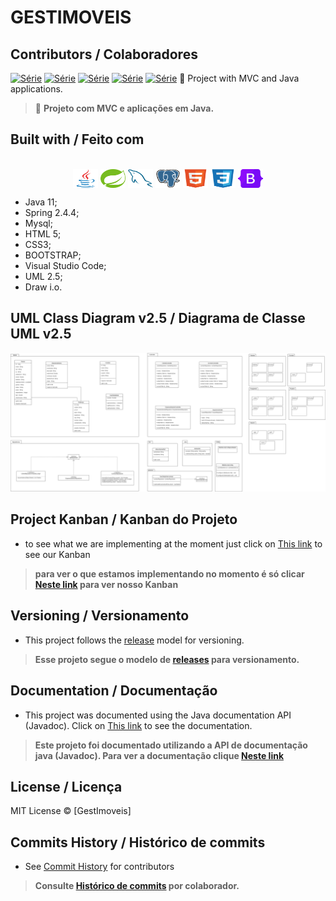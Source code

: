 # GESTIMOVEIS


## Contributors / Colaboradores
[![Série](https://img.shields.io/badge/MDS-Lucas-blue)](https://github.com/lramon2001)
[![Série](https://img.shields.io/badge/Grupo10-Maicon-green)](https://github.com/PhRezende-eng)
[![Série](https://img.shields.io/badge/Grupo10-Godoy-blue)](https://github.com/SwampTG)
[![Série](https://img.shields.io/badge/Grupo10-Eduardo-green)](https://github.com/CrimsonCrown)
[![Série](https://img.shields.io/badge/Grupo10-José-blue)](https://github.com/CrimsonCrown)
:rocket: Project with MVC and Java applications. 

> :rocket: **Projeto com MVC e aplicações em Java.**

## Built with / Feito com
<div style="display: inline_block" align="center"><br>
  <img align="center" alt="Judeu-Java" height="30" width="40" src="https://raw.githubusercontent.com/devicons/devicon/master/icons/java/java-original.svg">
  <img align="center" alt="Judeu-Spring" height="30" width="40" src="https://raw.githubusercontent.com/devicons/devicon/master/icons/spring/spring-original.svg">
  <img align="center" alt="Judeu-Mysql" height="30" width="40" src="https://raw.githubusercontent.com/devicons/devicon/master/icons/mysql/mysql-original.svg">
   <img align="center" alt="Judeu-Mysql" height="30" width="40" src="https://raw.githubusercontent.com/devicons/devicon/master/icons/postgresql/postgresql-original.svg">
  <img align="center" alt="Judeu-HTML" height="30" width="40" src="https://raw.githubusercontent.com/devicons/devicon/master/icons/html5/html5-original.svg">
  <img align="center" alt="Judeu-CSS" height="30" width="40" src="https://raw.githubusercontent.com/devicons/devicon/master/icons/css3/css3-original.svg">
   <img align="center" alt="Judeu-CSS" height="30" width="40" src="https://raw.githubusercontent.com/devicons/devicon/master/icons/bootstrap/bootstrap-original.svg">
  
</div>

- Java 11;
- Spring 2.4.4;
- Mysql;
- HTML 5;
- CSS3;
- BOOTSTRAP;
- Visual Studio Code;
- UML 2.5;
- Draw i.o.

## UML Class Diagram v2.5 / Diagrama de Classe UML v2.5
<img src="https://github.com/lramon2001/GestImoveis-Corretores/blob/main/Untitled%20Diagram.drawio%20(2).png" width="1200"/>

## Project Kanban / Kanban do Projeto
- to see what we are implementing at the moment just click on [This link]() to see our Kanban
> **para ver o que estamos implementando no momento é só clicar [Neste link]() para ver nosso Kanban**

## Versioning / Versionamento
- This project follows the [release]() model for versioning.

> **Esse projeto segue o modelo de [releases]() para versionamento.**

## Documentation / Documentação
- This project was documented using the Java documentation API (Javadoc). Click on [This link](https://lramon2001.github.io/GestImoveis-Corretores/) to see the documentation.

> **Este projeto foi documentado utilizando a API de documentação java (Javadoc). Para ver a documentação clique [Neste link](https://lramon2001.github.io/GestImoveis-Corretores/)**

## License / Licença
MIT License © [GestImoveis]

## Commits History / Histórico de commits
- See [Commit History]() for contributors

> **Consulte [Histórico de commits]() por colaborador.**
